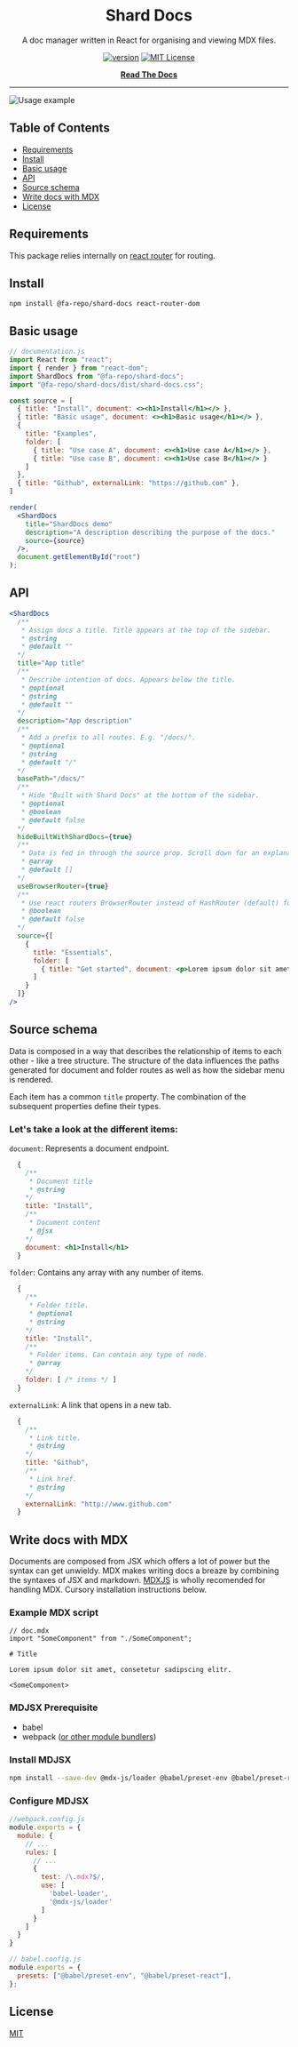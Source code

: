<div align="center">

# Shard Docs

A doc manager written in React for organising and viewing MDX files.

[![version][version-badge]][package] [![MIT License][license-badge]][license]

[**Read The Docs**](https://fa-repo.github.io/shard-docs/#/docs)
</div>

<hr/>



![Usage example](./example.jpg "Usage example")


## Table of Contents

- [Requirements](#install)
- [Install](#install)
- [Basic usage](#basic-usage)
- [API](#api)
- [Source schema](#source-schema)
- [Write docs with MDX](#write-docs-with-mdx)
- [License](#license)

## Requirements
This package relies internally on [react router](https://reacttraining.com/react-router/web/guides/quick-start) for routing.

## Install
```
npm install @fa-repo/shard-docs react-router-dom
```


## Basic usage

```jsx
// documentation.js
import React from "react";
import { render } from "react-dom";
import ShardDocs from "@fa-repo/shard-docs";
import "@fa-repo/shard-docs/dist/shard-docs.css";

const source = [
  { title: "Install", document: <><h1>Install</h1></> },
  { title: "Basic usage", document: <><h1>Basic usage</h1></> },
  {
    title: "Examples",
    folder: [
      { title: "Use case A", document: <><h1>Use case A</h1></> },
      { title: "Use case B", document: <><h1>Use case B</h1></> }
    ]
  },
  { title: "Github", externalLink: "https://github.com" },
]

render(
  <ShardDocs
    title="ShardDocs demo"
    description="A description describing the purpose of the docs."
    source={source}
  />,
  document.getElementById("root")
);
```

## API
```jsx
<ShardDocs
  /**
   * Assign docs a title. Title appears at the top of the sidebar.
   * @string
   * @default ""
  */
  title="App title"
  /**
   * Describe intention of docs. Appears below the title.
   * @optional
   * @string
   * @default ""
  */
  description="App description"
  /**
   * Add a prefix to all routes. E.g. "/docs/".
   * @optional
   * @string
   * @default "/"
  */
  basePath="/docs/"
  /**
   * Hide "Built with Shard Docs" at the bottom of the sidebar.
   * @optional
   * @boolean
   * @default false
  */
  hideBuiltWithShardDocs={true}
  /**
   * Data is fed in through the source prop. Scroll down for an explanation of the schema.
   * @array
   * @default []
  */
  useBrowserRouter={true}
  /**
   * Use react routers BrowserRouter instead of HashRouter (default) for routing..
   * @boolean
   * @default false
  */
  source={[
    {
      title: "Essentials",
      folder: [
        { title: "Get started", document: <p>Lorem ipsum dolor sit amet..</p> }
      ]
    }
  ]}
/>
```

## Source schema
Data is composed in a way that describes the relationship of items to each other - like a tree structure. The structure of the data influences the paths generated for document and folder routes as well as how the sidebar menu is rendered.

Each item has a common `title` property. The combination of the subsequent properties define their types.

### Let's take a look at the different items:

`document`:  Represents a document endpoint.
```jsx
  {
    /**
     * Document title
     * @string
    */
    title: "Install",
    /**
     * Document content
     * @jsx
    */
    document: <h1>Install</h1>
  }
```

`folder`: Contains any array with any number of items.
```jsx
  {
    /**
     * Folder title.
     * @optional
     * @string
    */
    title: "Install",
    /**
     * Folder items. Can contain any type of node.
     * @array
    */
    folder: [ /* items */ ]
  }
```

`externalLink`: A link that opens in a new tab.
```jsx
  {
    /**
     * Link title.
     * @string
    */
    title: "Github",
    /**
     * Link href.
     * @string
    */
    externalLink: "http://www.github.com"
  }
```


## Write docs with MDX
Documents are composed from JSX which offers a lot of power but the syntax can get unwieldy. MDX makes writing docs a breaze by combining the syntaxes of JSX and markdown. [MDXJS](https://github.com/mdx-js/mdx) is wholly recomended for handling MDX. Cursory installation instructions below.

### Example MDX script
```mdx
// doc.mdx
import "SomeComponent" from "./SomeComponent";

# Title

Lorem ipsum dolor sit amet, consetetur sadipscing elitr.

<SomeComponent>
```

### MDJSX Prerequisite
- babel
- webpack ([or other module bundlers](https://mdxjs.com/getting-started))

### Install MDJSX
```bash
npm install --save-dev @mdx-js/loader @babel/preset-env @babel/preset-react babel-loader
```

### Configure MDJSX

```js
//webpack.config.js
module.exports = {
  module: {
    // ...
    rules: [
      // ...
      {
        test: /\.mdx?$/,
        use: [
          'babel-loader',
          '@mdx-js/loader'
        ]
      }
    ]
  }
}
```

```jsx
// babel.config.js
module.exports = {
  presets: ["@babel/preset-env", "@babel/preset-react"],
};

```


## License
[MIT](https://choosealicense.com/licenses/mit/)

[version-badge]: https://img.shields.io/npm/v/@fa-repo/shard-docs.svg?style=flat-square
[license-badge]: https://img.shields.io/npm/l/@testing-library/react.svg?style=flat-square
[package]: https://www.npmjs.com/package/@fa-repo/shard-docs
[license]: https://github.com/fa-repo/shard-docs/blob/master/LICENSE.md